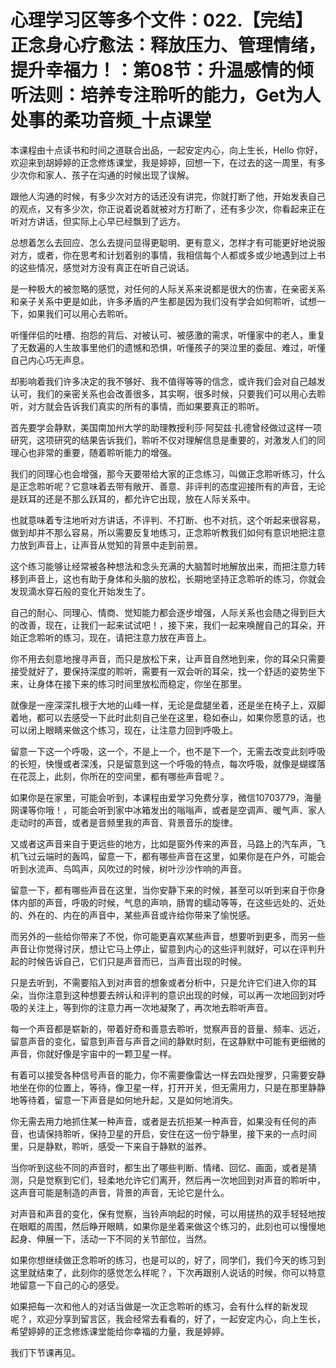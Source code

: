 # 心理学习区等多个文件：022.【完结】正念身心疗愈法：释放压力、管理情绪，提升幸福力！：第08节：升温感情的倾听法则：培养专注聆听的能力，Get为人处事的柔功音频_十点课堂

本课程由十点读书和时间之道联合出品，一起安定内心，向上生长，Hello 你好，欢迎来到胡婷婷的正念修炼课堂，我是婷婷，回想一下，在过去的这一周里，有多少次你和家人、孩子在沟通的时候出现了误解。

跟他人沟通的时候，有多少次对方的话还没有讲完，你就打断了他，开始发表自己的观点，又有多少次，你正说着说着就被对方打断了，还有多少次，你看起来正在听对方讲话，但实际上心早已经飘到了远方。

总想着怎么去回应、怎么去提问显得更聪明、更有意义，怎样才有可能更好地说服对方，或者，你在思考和计划着别的事情，我相信每个人都或多或少地遇到过上书的这些情况，感觉对方没有真正在听自己说话。

是一种极大的被忽略的感觉，对任何的人际关系来说都是很大的伤害，在亲密关系和亲子关系中更是如此，许多矛盾的产生都是因为我们没有学会如何聆听，试想一下，如果我们可以用心去聆听。

听懂伴侣的吐槽、抱怨的背后、对被认可、被感激的需求，听懂家中的老人，重复了无数遍的人生故事里他们的遗憾和恐惧，听懂孩子的哭泣里的委屈、难过，听懂自己内心巧无声息。

却影响着我们许多决定的我不够好、我不值得等等的信念，或许我们会对自己越发认可，我们的亲密关系也会改善很多，其实啊，很多时候，只要我们可以用心去聆听，对方就会告诉我们真实的所有的事情，而如果要真正的聆听。

首先要学会静默，美国南加州大学的助理教授利莎·阿契兹·扎德曾经做过这样一项研究，这项研究的结果告诉我们，聆听不仅对理解信息是重要的，对激发人们的同理心也非常的重要，随着聆听能力的增强。

我们的同理心也会增强，那今天要带给大家的正念练习，叫做正念聆听练习，什么是正念聆听呢？它意味着去带有敞开、善意、非评判的态度迎接所有的声音，无论是跃耳的还是不那么跃耳的，都允许它出现，放在人际关系中。

也就意味着专注地听对方讲话，不评判、不打断、也不对抗，这个听起来很容易，做到却并不那么容易，所以需要反复地练习，正念聆听教我们如何有意识地把注意力放到声音上，让声音从觉知的背景中走到前景。

这个练习能够让经常被各种想法和念头充满的大脑暂时地解放出来，而把注意力转移到声音上，这也有助于身体和头脑的放松，长期地坚持正念聆听的练习，你就会发现滴水穿石般的变化开始发生了。

自己的耐心、同理心、情商、觉知能力都会逐步增强，人际关系也会随之得到巨大的改善，现在，让我们一起来试试吧！，接下来，我们一起来唤醒自己的耳朵，开始正念聆听的练习，现在，请把注意力放在声音上。

你不用去刻意地搜寻声音，而只是放松下来，让声音自然地到来，你的耳朵只需要接受就好了，要保持深度的聆听，需要有一双会听的耳朵，找一个舒适的姿势坐下来，让身体在接下来的练习时间里放松而稳定，你坐在那里。

就像是一座深深扎根于大地的山峰一样，无论是盘腿坐着，还是坐在椅子上，双脚着地，都可以去感受一下此时此刻自己坐在这里，稳如泰山，如果你愿意的话，也可以闭上眼睛来做这个练习，现在，让注意力回到呼吸上。

留意一下这一个呼吸，这一个，不是上一个，也不是下一个，无需去改变此刻呼吸的长短，快慢或者深浅，只是留意到这一个呼吸的特点，每次呼吸，就像是蝴蝶落在花蕊上，此刻，你所在的空间里，都有哪些声音呢？。

如果你是在家里，可能会听到，本课程由爱学习免费分享，微信10703779，海量网课等你哦！，可能会听到家中冰箱发出的嗡嗡声，或者是空调声、暖气声、家人走动时的声音，或者是音频里我的声音、背景音乐的旋律。

又或者这声音来自于更远些的地方，比如是窗外传来的声音，马路上的汽车声，飞机飞过云端时的轰鸣，留意一下，都有哪些声音在这里，如果你是在户外，可能会听到水流声、鸟鸣声，风吹过的时候，树叶沙沙作响的声音。

留意一下，都有哪些声音在这里，当你安静下来的时候，甚至可以听到来自于你身体内部的声音，呼吸的时候，气息的声响，肠胃的蠕动等等，在这些远处的、近处的、外在的、内在的声音中，某些声音或许给你带来了愉悦感。

而另外的一些给你带来了不悦，你可能更喜欢某些声音，想要听到更多，而另一些声音让你觉得讨厌，想让它马上停止，留意到内心的这些评判就好，可以在评判升起的时候告诉自己，它们只是声音而已，当声音出现的时候。

只是去听到，不需要陷入到对声音的想象或者分析中，只是允许它们进入你的耳朵，当你注意到这种想要去辨认和评判的意识出现的时候，可以再一次地回到对呼吸的关注上，等到你的注意力再一次地凝聚了，再次地去聆听声音。

每一个声音都是崭新的，带着好奇和善意去聆听，觉察声音的音量、频率、远近，留意声音的变化，留意到声音与声音之间的静默时刻，在这静默中可能有更细微的声音，你就好像是宇宙中的一颗卫星一样。

有着可以接受各种信号声音的能力，你不需要像雷达一样去四处搜罗，只需要安静地坐在你的位置上，等待，像卫星一样，打开开关，但无需用力，只是在那里静静地等待着，留意一下声音是如何地升起，又是如何地消失。

你无需去用力地抓住某一种声音，或者是去抗拒某一种声音，如果没有任何的声音，也请保持聆听，保持卫星的开启，安住在这一份宁静里，接下来的一点时间里，只是静默，聆听，感受一下来自于静默的滋养。

当你听到这些不同的声音时，都生出了哪些判断、情绪、回忆、画面，或者是猜测，只是觉察到它们，轻柔地允许它们离开，然后再一次地回到对声音的聆听中，这声音可能是制造的声音，背景的声音，无论它是什么。

对声音和声音的变化，保有觉察，当铃声响起的时候，可以用搓热的双手轻轻地按在眼眶的周围，然后睁开眼睛，如果你是坐着来做这个练习的，此刻也可以慢慢地起身、伸展一下，活动一下不同的关节部位，当然。

如果你想继续做正念聆听的练习，也是可以的，好了，同学们，我们今天的练习到这里就结束了，此刻你的感觉怎么样呢？，下次再跟别人说话的时候，你可以特意地留意一下自己的心的感受。

如果把每一次和他人的对话当做是一次正念聆听的练习，会有什么样的新发现呢？，欢迎分享到留言区，我会经常去看看的，好了，一起安定内心，向上生长，希望婷婷的正念修炼课堂能给你幸福的力量，我是婷婷。

我们下节课再见。